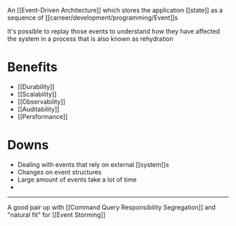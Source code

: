 An [[Event-Driven Architecture]] which stores the application [[state]] as a sequence of [[carreer/development/programming/Event]]s

It's possible to replay those events to understand how they have affected the system in a process that is also known as rehydration

# Benefits

- [[Durability]]
- [[Scalability]]
- [[Observability]]
- [[Auditability]]
- [[Persformance]]

# Downs

- Dealing with events that rely on external [[system]]s
- Changes on event structures
- Large amount of events take a lot of time
- 

---

A good pair up with [[Command Query Responsibility Segregation]] and "natural fit" for [[Event Storming]]